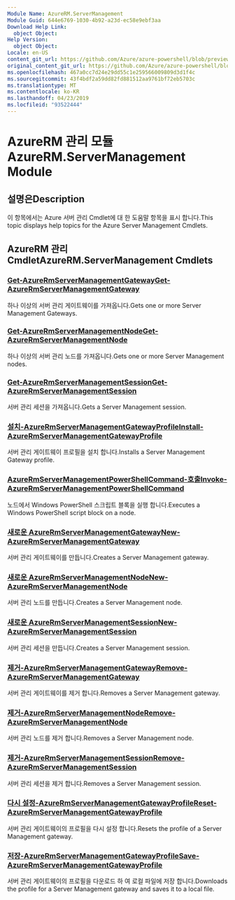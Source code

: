 ```yaml
---
Module Name: AzureRM.ServerManagement
Module Guid: 644e6769-1030-4b92-a23d-ec58e9ebf3aa
Download Help Link:
  object Object: 
Help Version:
  object Object: 
Locale: en-US
content_git_url: https://github.com/Azure/azure-powershell/blob/preview/src/ResourceManager/ServerManagement/Commands.ServerManagement/help/AzureRM.ServerManagement.md
original_content_git_url: https://github.com/Azure/azure-powershell/blob/preview/src/ResourceManager/ServerManagement/Commands.ServerManagement/help/AzureRM.ServerManagement.md
ms.openlocfilehash: 467a0cc7d24e29dd55c1e259566009809d3d1f4c
ms.sourcegitcommit: 43f4bdf2a59dd82fd881512aa9761bf72eb5703c
ms.translationtype: MT
ms.contentlocale: ko-KR
ms.lasthandoff: 04/23/2019
ms.locfileid: "93522444"
---
```

# <span data-ttu-id="a2489-101">AzureRM 관리 모듈</span><span class="sxs-lookup"><span data-stu-id="a2489-101">AzureRM.ServerManagement Module</span></span>
## <span data-ttu-id="a2489-102">설명은</span><span class="sxs-lookup"><span data-stu-id="a2489-102">Description</span></span>
<span data-ttu-id="a2489-103">이 항목에서는 Azure 서버 관리 Cmdlet에 대 한 도움말 항목을 표시 합니다.</span><span class="sxs-lookup"><span data-stu-id="a2489-103">This topic displays help topics for the Azure Server Management Cmdlets.</span></span>

## <span data-ttu-id="a2489-104">AzureRM 관리 Cmdlet</span><span class="sxs-lookup"><span data-stu-id="a2489-104">AzureRM.ServerManagement Cmdlets</span></span>
### [<span data-ttu-id="a2489-105">Get-AzureRmServerManagementGateway</span><span class="sxs-lookup"><span data-stu-id="a2489-105">Get-AzureRmServerManagementGateway</span></span>](Get-AzureRmServerManagementGateway.md)
<span data-ttu-id="a2489-106">하나 이상의 서버 관리 게이트웨이를 가져옵니다.</span><span class="sxs-lookup"><span data-stu-id="a2489-106">Gets one or more Server Management Gateways.</span></span>

### [<span data-ttu-id="a2489-107">Get-AzureRmServerManagementNode</span><span class="sxs-lookup"><span data-stu-id="a2489-107">Get-AzureRmServerManagementNode</span></span>](Get-AzureRmServerManagementNode.md)
<span data-ttu-id="a2489-108">하나 이상의 서버 관리 노드를 가져옵니다.</span><span class="sxs-lookup"><span data-stu-id="a2489-108">Gets one or more Server Management nodes.</span></span>

### [<span data-ttu-id="a2489-109">Get-AzureRmServerManagementSession</span><span class="sxs-lookup"><span data-stu-id="a2489-109">Get-AzureRmServerManagementSession</span></span>](Get-AzureRmServerManagementSession.md)
<span data-ttu-id="a2489-110">서버 관리 세션을 가져옵니다.</span><span class="sxs-lookup"><span data-stu-id="a2489-110">Gets a Server Management session.</span></span>

### [<span data-ttu-id="a2489-111">설치-AzureRmServerManagementGatewayProfile</span><span class="sxs-lookup"><span data-stu-id="a2489-111">Install-AzureRmServerManagementGatewayProfile</span></span>](Install-AzureRmServerManagementGatewayProfile.md)
<span data-ttu-id="a2489-112">서버 관리 게이트웨이 프로필을 설치 합니다.</span><span class="sxs-lookup"><span data-stu-id="a2489-112">Installs a Server Management Gateway profile.</span></span>

### [<span data-ttu-id="a2489-113">AzureRmServerManagementPowerShellCommand-호출</span><span class="sxs-lookup"><span data-stu-id="a2489-113">Invoke-AzureRmServerManagementPowerShellCommand</span></span>](Invoke-AzureRmServerManagementPowerShellCommand.md)
<span data-ttu-id="a2489-114">노드에서 Windows PowerShell 스크립트 블록을 실행 합니다.</span><span class="sxs-lookup"><span data-stu-id="a2489-114">Executes a Windows PowerShell script block on a node.</span></span>

### [<span data-ttu-id="a2489-115">새로운 AzureRmServerManagementGateway</span><span class="sxs-lookup"><span data-stu-id="a2489-115">New-AzureRmServerManagementGateway</span></span>](New-AzureRmServerManagementGateway.md)
<span data-ttu-id="a2489-116">서버 관리 게이트웨이를 만듭니다.</span><span class="sxs-lookup"><span data-stu-id="a2489-116">Creates a Server Management gateway.</span></span>

### [<span data-ttu-id="a2489-117">새로운 AzureRmServerManagementNode</span><span class="sxs-lookup"><span data-stu-id="a2489-117">New-AzureRmServerManagementNode</span></span>](New-AzureRmServerManagementNode.md)
<span data-ttu-id="a2489-118">서버 관리 노드를 만듭니다.</span><span class="sxs-lookup"><span data-stu-id="a2489-118">Creates a Server Management node.</span></span>

### [<span data-ttu-id="a2489-119">새로운 AzureRmServerManagementSession</span><span class="sxs-lookup"><span data-stu-id="a2489-119">New-AzureRmServerManagementSession</span></span>](New-AzureRmServerManagementSession.md)
<span data-ttu-id="a2489-120">서버 관리 세션을 만듭니다.</span><span class="sxs-lookup"><span data-stu-id="a2489-120">Creates a Server Management session.</span></span>

### [<span data-ttu-id="a2489-121">제거-AzureRmServerManagementGateway</span><span class="sxs-lookup"><span data-stu-id="a2489-121">Remove-AzureRmServerManagementGateway</span></span>](Remove-AzureRmServerManagementGateway.md)
<span data-ttu-id="a2489-122">서버 관리 게이트웨이를 제거 합니다.</span><span class="sxs-lookup"><span data-stu-id="a2489-122">Removes a Server Management gateway.</span></span>

### [<span data-ttu-id="a2489-123">제거-AzureRmServerManagementNode</span><span class="sxs-lookup"><span data-stu-id="a2489-123">Remove-AzureRmServerManagementNode</span></span>](Remove-AzureRmServerManagementNode.md)
<span data-ttu-id="a2489-124">서버 관리 노드를 제거 합니다.</span><span class="sxs-lookup"><span data-stu-id="a2489-124">Removes a Server Management node.</span></span>

### [<span data-ttu-id="a2489-125">제거-AzureRmServerManagementSession</span><span class="sxs-lookup"><span data-stu-id="a2489-125">Remove-AzureRmServerManagementSession</span></span>](Remove-AzureRmServerManagementSession.md)
<span data-ttu-id="a2489-126">서버 관리 세션을 제거 합니다.</span><span class="sxs-lookup"><span data-stu-id="a2489-126">Removes a Server Management session.</span></span>

### [<span data-ttu-id="a2489-127">다시 설정-AzureRmServerManagementGatewayProfile</span><span class="sxs-lookup"><span data-stu-id="a2489-127">Reset-AzureRmServerManagementGatewayProfile</span></span>](Reset-AzureRmServerManagementGatewayProfile.md)
<span data-ttu-id="a2489-128">서버 관리 게이트웨이의 프로필을 다시 설정 합니다.</span><span class="sxs-lookup"><span data-stu-id="a2489-128">Resets the profile of a Server Management gateway.</span></span>

### [<span data-ttu-id="a2489-129">저장-AzureRmServerManagementGatewayProfile</span><span class="sxs-lookup"><span data-stu-id="a2489-129">Save-AzureRmServerManagementGatewayProfile</span></span>](Save-AzureRmServerManagementGatewayProfile.md)
<span data-ttu-id="a2489-130">서버 관리 게이트웨이의 프로필을 다운로드 하 여 로컬 파일에 저장 합니다.</span><span class="sxs-lookup"><span data-stu-id="a2489-130">Downloads the profile for a Server Management gateway and saves it to a local file.</span></span>

